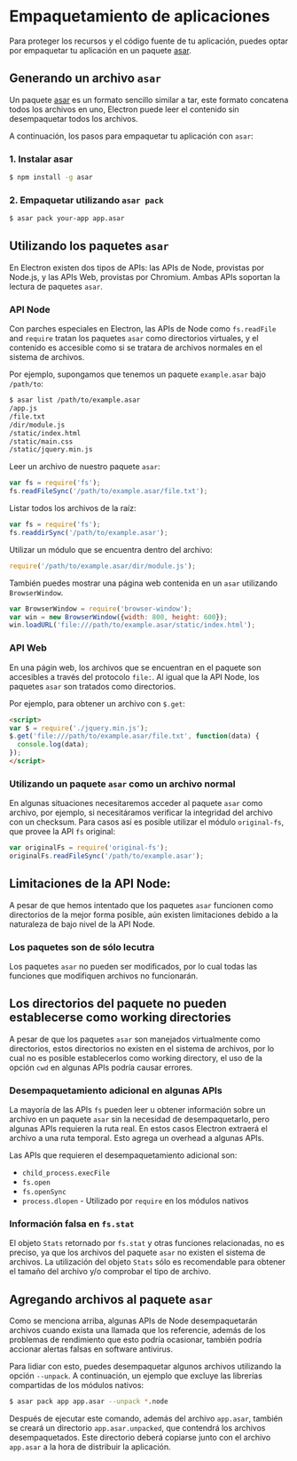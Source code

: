 # Empaquetamiento de aplicaciones

Para proteger los recursos y el código fuente de tu aplicación, puedes optar por empaquetar
tu aplicación en un paquete [asar][asar].

## Generando un archivo `asar`

Un paquete [asar][asar] es un formato sencillo similar a tar, este formato concatena todos los archivos en uno,
Electron puede leer el contenido sin desempaquetar todos los archivos.

A continuación, los pasos para empaquetar tu aplicación con `asar`:

### 1. Instalar asar

```bash
$ npm install -g asar
```

### 2. Empaquetar utilizando `asar pack`

```bash
$ asar pack your-app app.asar
```

## Utilizando los paquetes `asar`

En Electron existen dos tipos de APIs: las APIs de Node, provistas por Node.js,
y las APIs Web, provistas por Chromium. Ambas APIs soportan la lectura de paquetes `asar`.

### API Node

Con parches especiales en Electron, las APIs de Node como `fs.readFile` and `require`
tratan los paquetes `asar` como directorios virtuales, y el contenido es accesible como si se tratara
de archivos normales en el sistema de archivos.

Por ejemplo, supongamos que tenemos un paquete `example.asar` bajo `/path/to`:

```bash
$ asar list /path/to/example.asar
/app.js
/file.txt
/dir/module.js
/static/index.html
/static/main.css
/static/jquery.min.js
```

Leer un archivo de nuestro paquete `asar`:

```javascript
var fs = require('fs');
fs.readFileSync('/path/to/example.asar/file.txt');
```

Listar todos los archivos de la raíz:

```javascript
var fs = require('fs');
fs.readdirSync('/path/to/example.asar');
```

Utilizar un módulo que se encuentra dentro del archivo:

```javascript
require('/path/to/example.asar/dir/module.js');
```

También puedes mostrar una página web contenida en un `asar` utilizando `BrowserWindow`.

```javascript
var BrowserWindow = require('browser-window');
var win = new BrowserWindow({width: 800, height: 600});
win.loadURL('file:///path/to/example.asar/static/index.html');
```

### API Web

En una págin web, los archivos que se encuentran en el paquete son accesibles a través del protocolo `file:`.
Al igual que la API Node, los paquetes `asar` son tratados como directorios.

Por ejemplo, para obtener un archivo con `$.get`:

```html
<script>
var $ = require('./jquery.min.js');
$.get('file:///path/to/example.asar/file.txt', function(data) {
  console.log(data);
});
</script>
```

### Utilizando un paquete `asar` como un archivo normal

En algunas situaciones necesitaremos acceder al paquete `asar` como archivo, por ejemplo,
si necesitáramos verificar la integridad del archivo con un checksum.
Para casos así es posible utilizar el módulo  `original-fs`, que provee la API `fs` original:

```javascript
var originalFs = require('original-fs');
originalFs.readFileSync('/path/to/example.asar');
```

## Limitaciones de la API Node:

A pesar de que hemos intentado que los paquetes  `asar` funcionen como directorios de la mejor forma posible,
aún existen limitaciones debido a la naturaleza de bajo nivel de la API Node.

### Los paquetes son de sólo lecutra

Los paquetes `asar` no pueden ser modificados, por lo cual todas las funciones que modifiquen archivos
no funcionarán.

## Los directorios del paquete no pueden establecerse como working directories

A pesar de que los paquetes `asar` son manejados virtualmente como directorios,
estos directorios no existen en el sistema de archivos, por lo cual no es posible establecerlos
como working directory, el uso de la opción `cwd` en algunas APIs podría causar errores.

### Desempaquetamiento adicional en algunas APIs

La mayoría de las APIs `fs` pueden leer u obtener información sobre un archivo en un paquete `asar` sin
la necesidad de desempaquetarlo, pero algunas APIs requieren la ruta real. En estos casos Electron extraerá
el archivo a una ruta temporal. Esto agrega un overhead a algunas APIs.

Las APIs que requieren el desempaquetamiento adicional son:

* `child_process.execFile`
* `fs.open`
* `fs.openSync`
* `process.dlopen` - Utilizado por `require` en los módulos nativos

### Información falsa en `fs.stat`

El objeto `Stats` retornado por `fs.stat` y otras funciones relacionadas,
no es preciso, ya que los archivos del paquete `asar` no existen el sistema de archivos.
La utilización del objeto `Stats` sólo es recomendable para obtener el tamaño del archivo y/o
comprobar el tipo de archivo.


## Agregando archivos al paquete `asar`

Como se menciona arriba, algunas APIs de Node desempaquetarán archivos cuando exista una llamada
que los referencie, además de los problemas de rendimiento que esto podría ocasionar, también
podría accionar alertas falsas en software antivirus.

Para lidiar con esto, puedes desempaquetar algunos archivos utilizando la opción `--unpack`.
A continuación, un ejemplo que excluye las librerías compartidas de los módulos nativos:

```bash
$ asar pack app app.asar --unpack *.node
```

Después de ejecutar este comando, además del archivo `app.asar`, también se creará
un directorio `app.asar.unpacked`, que contendrá los archivos desempaquetados.
Este directorio deberá copiarse junto con el archivo `app.asar` a la hora de distribuir la aplicación.

[asar]: https://github.com/atom/asar
